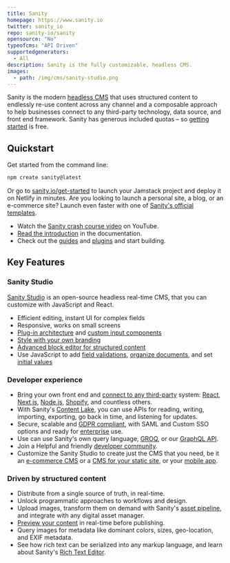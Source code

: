 ```yaml
---
title: Sanity
homepage: https://www.sanity.io
twitter: sanity_io
repo: sanity-io/sanity
opensource: "No"
typeofcms: "API Driven"
supportedgenerators:
  - All
description: Sanity is the fully customizable, headless CMS.
images:
  - path: /img/cms/sanity-studio.png
---
```


Sanity is the modern [headless CMS](https://www.sanity.io/headless-cms) that uses structured content to endlessly re-use content across any channel and a composable approach to help businesses connect to any third-party technology, data source, and front end framework. Sanity has generous included quotas – so [getting started](https://www.sanity.io/get-started) is free.

## Quickstart

Get started from the command line:
 
```bash
npm create sanity@latest
```
 
Or go to [sanity.io/get-started](https://www.sanity.io/get-started) to launch your Jamstack project and deploy it on Netlify in minutes.
Are you looking to launch a personal site, a blog, or an e-commerce site? Launch even faster with one of [Sanity's official templates](https://www.sanity.io/templates).
- Watch the [Sanity crash course video](https://www.youtube.com/watch?v=bDVAQZVeebw) on YouTube.
- [Read the introduction](https://www.sanity.io/docs/a-short-introduction-to-sanity-io) in the documentation.
- Check out the [guides](https://www.sanity.io/guides) and [plugins](https://www.sanity.io/plugins) and start building.

## Key Features

### Sanity Studio

[Sanity Studio](https://www.sanity.io/studio) is an open-source headless real-time CMS, that you can customize with JavaScript and React.

- Efficient editing, instant UI for complex fields
- Responsive, works on small screens
- [Plug-in architecture](https://www.sanity.io/plugins) and [custom input components](https://www.sanity.io/guides/how-to-make-a-custom-input-component)
- [Style with your own branding](https://www.sanity.io/guides/how-to-brand-your-studio)
- [Advanced block editor for structured content](https://www.sanity.io/docs/block-content)
- Use JavaScript to add [field validations](https://www.sanity.io/docs/validation), [organize documents](https://www.sanity.io/docs/overview-structure-builder), and set [initial values](https://www.sanity.io/guides/getting-started-with-initial-values-for-new-documents)

### Developer experience

- Bring your own front end and [connect to any third-party](https://www.sanity.io/docs/http-api) system: [React](https://www.sanity.io/react-cms), [Next.js](https://www.sanity.io/nextjs-cms), [Node.js](https://www.sanity.io/nodejs-cms), [Shopify](https://www.sanity.io/cms-for-shopify), and countless others.
- With Sanity's [Content Lake](https://www.sanity.io/docs/datastore), you can use APIs for reading, writing, importing, exporting, go back in time, and listening for updates.
- Secure, scalable and [GDPR compliant](https://www.sanity.io/security), with SAML and Custom SSO options and ready for [enterprise](https://www.sanity.io/cms-for-enterprise) use. 
- Use can use Sanity's own query language, [GROQ](https://www.sanity.io/docs/groq), or our [GraphQL API](https://www.sanity.io/docs/graphql).
- Join a Helpful and friendly [developer community](https://slack.sanity.io).
- Customize the Sanity Studio to create just the CMS that you need, be it an [e-commerce CMS](https://www.sanity.io/ecommerce-cms) or a [CMS for your static site](https://www.sanity.io/static-site-cms), or your [mobile app](https://www.sanity.io/mobile-cms). 

### Driven by structured content

- Distribute from a single source of truth, in real-time.
- Unlock programmatic approaches to workflows and design.
- Upload images, transform them on demand with Sanity's [asset pipeline](https://www.sanity.io/docs/asset-pipeline), and integrate with any digital asset manager.
- [Preview your content](https://www.sanity.io/docs/previewing-content-in-sanity-studio) in real-time before publishing.
- Query images for metadata like dominant colors, sizes, geo-location, and EXIF metadata.
- See how rich text can be serialized into any markup language, and learn about Sanity's [Rich Text Editor](https://www.sanity.io/docs/block-content).
